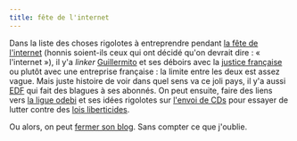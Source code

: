 ```yaml
---
title: fête de l'internet
---
```


Dans la liste des choses rigolotes à entreprendre pendant [la fête de
l'internet](http://www.odebi.org/fete-internet) (honnis soient-ils ceux qui
ont décidé qu'on devrait dire : « l'internet »), il y'a _linker_
[Guillermito](http://www.guillermito2.net) et ses déboirs avec la [justice
française](http://www.guillermito2.net/archives/2004_03_25.html) ou plutôt
avec une entreprise française : la limite entre les deux est assez vague. Mais
juste histoire de voir dans quel sens va ce joli pays, il y'a aussi
[EDF](http://infos.samizdat.net/blog/page.php?p=555) qui fait des blagues à
ses abonnés. On peut ensuite, faire des liens vers [la ligue
odebi](http://odebi.org/) et ses idées rigolotes sur [l'envoi de
CDs](http://www.odebi.org/cdchirac/) pour essayer de lutter contre des [lois
liberticides](http://www.odebi.org/fete-internet/textelen.html).

Ou alors, on peut [fermer son blog](http://www.neo-lao.com/nini/). Sans
compter ce que j'oublie.

